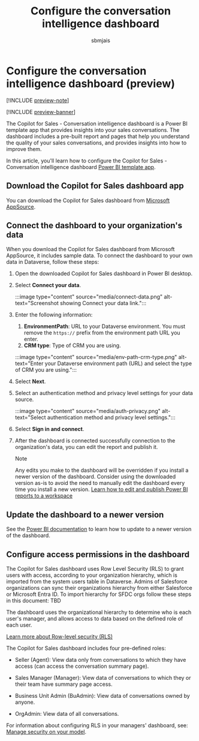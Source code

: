 ﻿---
title: Configure the conversation intelligence dashboard
description: Connect the conversation intelligence dashboard to your organization's data in Dataverse.
ms.date: 02/01/2024
ms.topic: article
ms.service: microsoft-sales-copilot
author: sbmjais
ms.author: shjais
manager: shujoshi
ms.custom:
  - ai-gen-docs-bap
  - ai-gen-desc
  - ai-seo-date:01/29/2024
---

# Configure the conversation intelligence dashboard (preview)

[!INCLUDE [preview-note](includes/preview-note.md)]

[!INCLUDE [preview-banner](includes/preview-banner.md)]


The Copilot for Sales - Conversation intelligence dashboard is a Power BI template app that provides insights into your sales conversations. The dashboard includes a pre-built report and pages that help you understand the quality of your sales conversations, and provides insights into how to improve them.

In this article, you'll learn how to configure the Copilot for Sales - Conversation intelligence dashboard [Power BI template app](/power-bi/connect-data/service-template-apps-overview).

## Download the Copilot for Sales dashboard app

You can download the Copilot for Sales dashboard from [Microsoft AppSource](https://go.microsoft.com/fwlink/p/?linkid=2259835).

## Connect the dashboard to your organization's data 

When you download the Copilot for Sales dashboard from Microsoft AppSource, it includes sample data. To connect the dashboard to your own data in Dataverse, follow these steps:

1.  Open the downloaded Copilot for Sales dashboard in Power BI desktop.

2.  Select **Connect your data**.  
 
    :::image type="content" source="media/connect-data.png" alt-text="Screenshot showing Connect your data link.":::

3.  Enter the following information:
    1. **EnvironmentPath**: URL to your Dataverse environment. You must remove the `https://` prefix from the environment path URL you enter.
    1. **CRM type**: Type of CRM you are using.  
      
    :::image type="content" source="media/env-path-crm-type.png" alt-text="Enter your Dataverse environment path (URL) and select the type of CRM you are using.":::

4.  Select **Next**.

5.  Select an authentication method and privacy level settings for your data source.

    :::image type="content" source="media/auth-privacy.png" alt-text="Select authentication method and privacy level settings.":::

6.  Select **Sign in and connect**.

7.  After the dashboard is connected successfully connection to the organization's data, you can edit the report and publish it.  
    
    > [!NOTE]
    > Any edits you make to the dashboard will be overridden if you install a newer version of the dashboard. Consider using the downloaded version as-is to avoid the need to manually edit the dashboard every time you install a new version. [Learn how to edit and publish Power BI reports to a workspace](/power-bi/connect-data/service-template-apps-install-distribute)

## Update the dashboard to a newer version

See the [Power BI documentation](/power-bi/connect-data/service-template-apps-overview) to learn how to update to a newer version of the dashboard.

## Configure access permissions in the dashboard

The Copilot for Sales dashboard uses Row Level Security (RLS) to grant users with access, according to your organization hierarchy, which is imported from the system users table in Dataverse. Admins of Salesforce organizations can sync their organizations hierarchy from either Salesforce or Microsoft Entra ID. To import hierarchy for SFDC orgs follow these steps in this document: TBD

The dashboard uses the organizational hierarchy to determine who is each user's manager, and allows access to data based on the defined role of each user.

[Learn more about Row-level security (RLS)](/power-bi/enterprise/service-admin-rls)

The Copilot for Sales dashboard includes four pre-defined roles:

-   Seller (Agent): View data only from conversations to which they have access (can access the conversation summary page).

-   Sales Manager (Manager): View data of conversations to which they or their team have summary page access.

-   Business Unit Admin (BuAdmin): View data of conversations owned by anyone.

-   OrgAdmin: View data of all conversations.

For information about configuring RLS in your managers' dashboard, see: [Manage security on your model](/power-bi/enterprise/service-admin-rls#manage-security-on-your-model).

